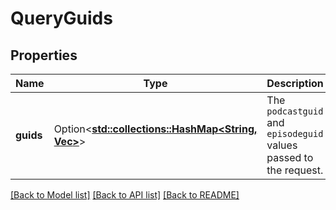 # QueryGuids

## Properties

Name | Type | Description | Notes
------------ | ------------- | ------------- | -------------
**guids** | Option<[**std::collections::HashMap<String, Vec<String>>**](Vec.md)> | The `podcastguid` and `episodeguid` values passed to the request.  | [optional]

[[Back to Model list]](../README.md#documentation-for-models) [[Back to API list]](../README.md#documentation-for-api-endpoints) [[Back to README]](../README.md)


